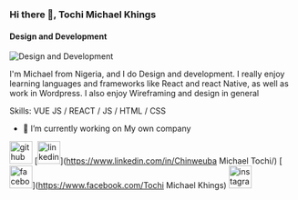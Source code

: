 ### Hi there 👋, Tochi Michael Khings
#### Design and Development
![Design and Development](https://scontent.fabv2-2.fna.fbcdn.net/v/t39.30808-6/299071345_5344937205594981_9018860325457233881_n.jpg?_nc_cat=103&ccb=1-7&_nc_sid=e3f864&_nc_eui2=AeF4PwWensdoLBSIBf75vMDvd5EPFHCFdpN3kQ8UcIV2kyttLal_zPMABDS9LHRO7qa1Ni_vOKb6Tqf-ArE9Ndx_&_nc_ohc=56JHjzXqiN4AX8_QsIV&_nc_zt=23&_nc_ht=scontent.fabv2-2.fna&oh=00_AfDRRexIqSlQDDByV_CAOiDClKalIHxCXKW9-8y5L4QpCw&oe=648E04F4)

I'm Michael from Nigeria, and I do Design and development. I really enjoy learning languages and frameworks like React and react Native, as well as work in Wordpress. I also enjoy Wireframing and design in general

Skills: VUE JS / REACT / JS / HTML / CSS

- 🔭 I’m currently working on My own company 


[<img src='https://cdn.jsdelivr.net/npm/simple-icons@3.0.1/icons/github.svg' alt='github' height='40'>](https://github.com/mikekonceptz)  [<img src='https://cdn.jsdelivr.net/npm/simple-icons@3.0.1/icons/linkedin.svg' alt='linkedin' height='40'>](https://www.linkedin.com/in/Chinweuba Michael Tochi/)  [<img src='https://cdn.jsdelivr.net/npm/simple-icons@3.0.1/icons/facebook.svg' alt='facebook' height='40'>](https://www.facebook.com/Tochi Michael Khings)  [<img src='https://cdn.jsdelivr.net/npm/simple-icons@3.0.1/icons/instagram.svg' alt='instagram' height='40'>](https://www.instagram.com/MikeKonceptz/)  

